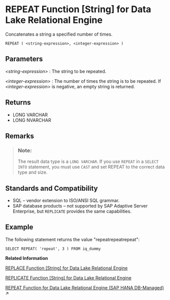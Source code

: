 <!-- loioa579104184f2101598d4cd02edf61346 -->

# REPEAT Function \[String\] for Data Lake Relational Engine

Concatenates a string a specified number of times.



```
REPEAT ( <string-expression>, <integer-expression> )
```



<a name="loioa579104184f2101598d4cd02edf61346__REPEAT_parm1"/>

## Parameters

 *<string-expression\>*
 :   The string to be repeated.

  *<integer-expression\>*
 :   The number of times the string is to be repeated. If *<integer-expression\>* is negative, an empty string is returned.

 

<a name="loioa579104184f2101598d4cd02edf61346__REPEAT_returs1"/>

## Returns

-   LONG VARCHAR
-   LONG NVARCHAR



<a name="loioa579104184f2101598d4cd02edf61346__REPEAT_remarks1"/>

## Remarks

> ### Note:  
> The result data type is a `LONG VARCHAR`. If you use `REPEAT` in a `SELECT INTO` statement, you must use `CAST` and set REPEAT to the correct data type and size.



<a name="loioa579104184f2101598d4cd02edf61346__REPEAT_standards1"/>

## Standards and Compatibility

-   SQL – vendor extension to ISO/ANSI SQL grammar.
-   SAP database products – not supported by SAP Adaptive Server Enterprise, but `REPLICATE` provides the same capabilities.



<a name="loioa579104184f2101598d4cd02edf61346__REPEAT_Examples1"/>

## Example

The following statement returns the value "repeatrepeatrepeat":

```
SELECT REPEAT( 'repeat', 3 ) FROM iq_dummy
```

**Related Information**  


[REPLACE Function \[String\] for Data Lake Relational Engine](replace-function-string-for-data-lake-relational-engine-a579952.md "Replaces all occurrences of a substring with another substring.")

[REPLICATE Function \[String\] for Data Lake Relational Engine](replicate-function-string-for-data-lake-relational-engine-a57a156.md "Concatenates a string a specified number of times.")

[REPEAT Function for Data Lake Relational Engine (SAP HANA DB-Managed)](https://help.sap.com/viewer/a898e08b84f21015969fa437e89860c8/2023_1_QRC/en-US/0248da66d3bf4d7ba425f5b4f20ba6cc.html "Concatenates a string a specified number of times.") :arrow_upper_right:

